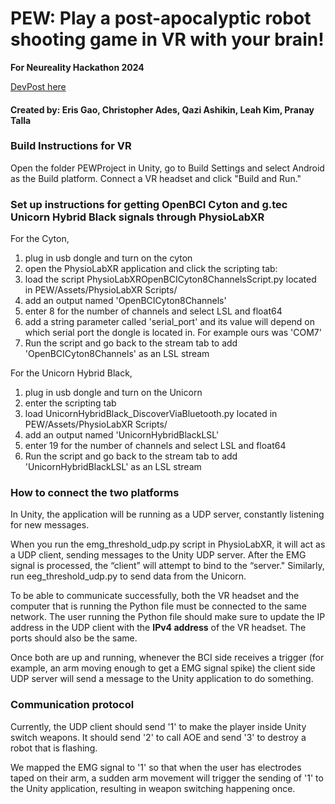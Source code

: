 # PEW: Play a post-apocalyptic robot shooting game in VR with your brain!
**For Neureality Hackathon 2024**

[DevPost here](https://devpost.com/software/pew-r0eipd)
#### Created by: Eris Gao, Christopher Ades, Qazi Ashikin, Leah Kim, Pranay Talla


### Build Instructions for VR
Open the folder PEWProject in Unity, go to Build Settings and select Android as the Build platform. Connect a VR headset and click "Build and Run."

### Set up instructions for getting OpenBCI Cyton and g.tec Unicorn Hybrid Black signals through PhysioLabXR
For the Cyton, 
1. plug in usb dongle and turn on the cyton
2. open the PhysioLabXR application and click the scripting tab:
3. load the script PhysioLabXROpenBCICyton8ChannelsScript.py located in PEW/Assets/PhysioLabXR Scripts/ 
4. add an output named 'OpenBCICyton8Channels'
5. enter 8 for the number of channels and select LSL and float64
6. add a string parameter called 'serial_port' and its value will depend on which serial port the dongle is located in. For example ours was 'COM7'
7. Run the script and go back to the stream tab to add 'OpenBCICyton8Channels' as an LSL stream

For the Unicorn Hybrid Black,
1. plug in usb dongle and turn on the Unicorn
2. enter the scripting tab
3. load UnicornHybridBlack_DiscoverViaBluetooth.py located in PEW/Assets/PhysioLabXR Scripts/
4. add an output named 'UnicornHybridBlackLSL'
5. enter 19 for the number of channels and select LSL and float64
6. Run the script and go back to the stream tab to add 'UnicornHybridBlackLSL' as an LSL stream

### How to connect the two platforms
In Unity, the application will be running as a UDP server, constantly listening for new messages.

When you run the emg_threshold_udp.py script in PhysioLabXR, it will act as a UDP client, sending messages to the Unity UDP server. After the EMG signal is processed, the “client” will attempt to bind to the “server." Similarly, run eeg_threshold_udp.py to send data from the Unicorn.

To be able to communicate successfully, both the VR headset and the computer that is running the Python file must be connected to the same network. The user running the Python file should make sure to update the IP address in the UDP client with the **IPv4 address** of the VR headset. The ports should also be the same. 

Once both are up and running, whenever the BCI side receives a trigger (for example, an arm moving enough to get a EMG signal spike) the client side UDP server will send a message to the Unity application to do something.

### Communication protocol
Currently, the UDP client should send '1' to make the player inside Unity switch weapons. It should send '2' to call AOE and send '3' to destroy a robot that is flashing.

We mapped the EMG signal to '1' so that when the user has electrodes taped on their arm, a sudden arm movement will trigger the sending of '1' to the Unity application, resulting in weapon switching happening once.
